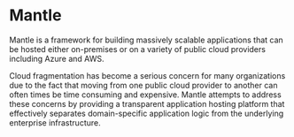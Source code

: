 Mantle
======

Mantle is a framework for building massively scalable applications that can be hosted either on-premises or on a variety of public cloud providers including Azure and AWS.

Cloud fragmentation has become a serious concern for many organizations due to the fact that moving from one public cloud provider to another can often times be time consuming and expensive. Mantle attempts to address these concerns by providing a transparent application hosting platform that effectively separates domain-specific application logic from the underlying enterprise infrastructure.

